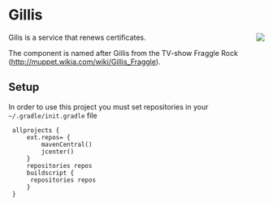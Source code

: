 # Gillis
<img align="right" src="https://vignette.wikia.nocookie.net/muppet/images/d/da/Gillis_Fraggle.png/revision/latest/scale-to-width-down/280?cb=20131112060803">

Gilis is a service that renews certificates.

The component is named after Gillis from the TV-show Fraggle Rock (http://muppet.wikia.com/wiki/Gillis_Fraggle).

 ## Setup
 
 In order to use this project you must set repositories in your `~/.gradle/init.gradle` file
 
     allprojects {
         ext.repos= {
             mavenCentral()
             jcenter()
         }
         repositories repos
         buildscript {
          repositories repos
         }
     }
 
